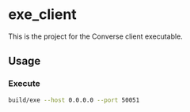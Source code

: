 # exe_client

This is the project for the Converse client executable.

## Usage

### Execute

```sh
build/exe --host 0.0.0.0 --port 50051
```
